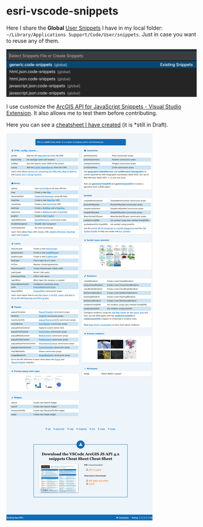 # esri-vscode-snippets

Here I share the **Global** [User Snippets](https://code.visualstudio.com/docs/editor/userdefinedsnippets) I have in my local folder: `~/Library/Applications Support/Code/User/snippets`. Just in case you want to reuse any of them.

![VS code user snippets](./snippets-screenshots.png)

I use customize the [ArcGIS API for JavaScript Snippets - Visual Studio Extension](https://github.com/Esri/arcgis-js-vscode-snippets/tree/master/snippets). It also allows me to test them before contributing.

Here you can see a [cheatsheet I have created](https://cheatography.com/hhkaos/cheat-sheets/vscode-arcgis-js-api-4-x-snippets-cheat-sheet/) (it is \*still in Draft).

![Cheatsheet](./draft-cheatsheet.png)
